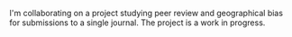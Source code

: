 I'm collaborating on a project studying peer review and geographical bias for
submissions to a single journal. The project is a work in progress.
